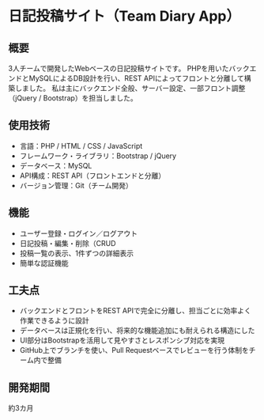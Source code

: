 # 日記投稿サイト（Team Diary App）

## 概要
3人チームで開発したWebベースの日記投稿サイトです。
PHPを用いたバックエンドとMySQLによるDB設計を行い、REST APIによってフロントと分離して構築しました。
私は主にバックエンド全般、サーバー設定、一部フロント調整（jQuery / Bootstrap）を担当しました。

## 使用技術
- 言語：PHP / HTML / CSS / JavaScript
- フレームワーク・ライブラリ：Bootstrap / jQuery
- データベース：MySQL
- API構成：REST API（フロントエンドと分離）
- バージョン管理：Git（チーム開発）

## 機能
- ユーザー登録・ログイン／ログアウト
- 日記投稿・編集・削除（CRUD
- 投稿一覧の表示、1件ずつの詳細表示
- 簡単な認証機能

## 工夫点
- バックエンドとフロントをREST APIで完全に分離し、担当ごとに効率よく作業できるように設計
- データベースは正規化を行い、将来的な機能追加にも耐えられる構造にした
- UI部分はBootstrapを活用して見やすさとレスポンシブ対応を実現
- GitHub上でブランチを使い、Pull Requestベースでレビューを行う体制をチーム内で整備

## 開発期間
約3カ月
